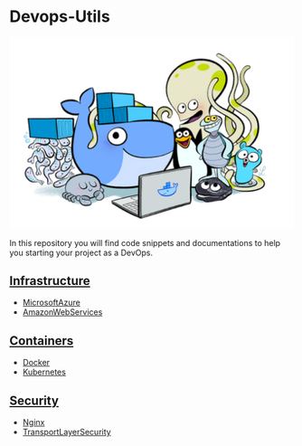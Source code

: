 # Devops-Utils
![docker&friends](./Docs/docker&friends.png)

In this repository you will find code snippets and documentations to help you starting your project as a DevOps.

## <a href="./Infrastructure/README.md">Infrastructure</a>

* <a href="./Infrastructure/MicrosoftAzure/README.md">MicrosoftAzure</a>
* <a href="./Infrastructure/AmazonWebServices/README.md">AmazonWebServices</a>

## <a href="./Containers/README.md">Containers</a>

* <a href="./Containers/Docker/README.md">Docker</a>
* <a href="./Containers/Kubernetes/README.md">Kubernetes</a>

## <a href="./Security/README.md">Security</a>

* <a href="./Security/Nginx/README.md">Nginx</a>
* <a href="./Security/TransportLayerSecurity/README.md">TransportLayerSecurity</a>